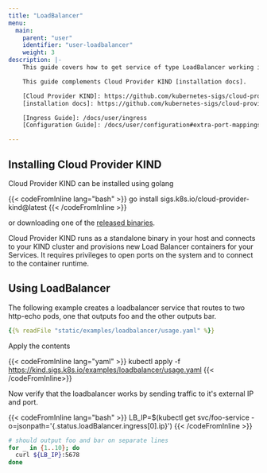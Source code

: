 ```yaml
---
title: "LoadBalancer"
menu:
  main:
    parent: "user"
    identifier: "user-loadbalancer"
    weight: 3
description: |-
    This guide covers how to get service of type LoadBalancer working in a kind cluster using [Cloud Provider KIND].

    This guide complements Cloud Provider KIND [installation docs].

    [Cloud Provider KIND]: https://github.com/kubernetes-sigs/cloud-provider-kind
    [installation docs]: https://github.com/kubernetes-sigs/cloud-provider-kind?tab=readme-ov-file#install

    [Ingress Guide]: /docs/user/ingress
    [Configuration Guide]: /docs/user/configuration#extra-port-mappings

---
```


## Installing Cloud Provider KIND

Cloud Provider KIND can be installed using golang

{{< codeFromInline lang="bash" >}}
go install sigs.k8s.io/cloud-provider-kind@latest
{{< /codeFromInline >}}

or downloading one of the [released binaries](https://github.com/kubernetes-sigs/cloud-provider-kind/releases).

Cloud Provider KIND runs as a standalone binary in your host and connects to your KIND cluster and provisions new Load Balancer containers for your Services. It requires privileges to open ports on the system and to connect to the container runtime.

## Using LoadBalancer

The following example creates a loadbalancer service that routes to two http-echo pods, one that outputs foo and the other outputs bar.

```yaml
{{% readFile "static/examples/loadbalancer/usage.yaml" %}}
```

Apply the contents

{{< codeFromInline lang="yaml" >}}
kubectl apply -f https://kind.sigs.k8s.io/examples/loadbalancer/usage.yaml
{{< /codeFromInline>}}

Now verify that the loadbalancer works by sending traffic to it's external IP and port.

{{< codeFromInline lang="bash" >}}
LB_IP=$(kubectl get svc/foo-service -o=jsonpath='{.status.loadBalancer.ingress[0].ip}')
{{< /codeFromInline >}}

```bash
# should output foo and bar on separate lines 
for _ in {1..10}; do
  curl ${LB_IP}:5678
done
```
